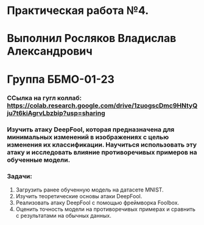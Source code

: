 # Практическая работа №4.
# Выполнил Росляков Владислав Александрович
# Группа ББМО-01-23
### ССылка на гугл коллаб: https://colab.research.google.com/drive/1zuogscDmc9HNtyQju7t6kiAgrvLbzbip?usp=sharing 
### Изучить атаку DeepFool, которая предназначена для минимальных изменений в изображениях с целью изменения их классификации. Научиться использовать эту атаку и исследовать влияние противоречивых примеров на обученные модели.

### Задачи:

 1) Загрузить ранее обученную модель на датасете MNIST.
 2) Изучить теоретические основы атаки DeepFool.
 3) Реализовать атаку DeepFool с помощью фреймворка Foolbox.
 4) Оценить точность модели на противоречивых примерах и сравнить с результатами на обычных данных.

